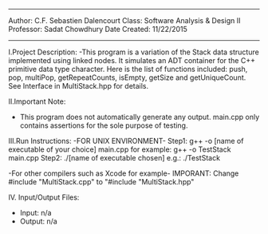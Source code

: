 ****************************************
Author:	       C.F. Sebastien Dalencourt
Class:	   Software Analysis & Design II
Professor:	         Sadat Chowdhury
Date Created:                 11/22/2015
****************************************


I.Project Description: 
-This program is a variation of the Stack data structure
 implemented using linked nodes. It simulates an ADT 
 container for the C++ primitive data type character. 
 Here is the list of functions included: push, pop, multiPop,
 getRepeatCounts, isEmpty, getSize and getUniqueCount. 
 See Interface in MultiStack.hpp for details.


II.Important Note:
- This program does not automatically generate any output. 
  main.cpp only contains assertions for the sole purpose of testing.


III.Run Instructions:
-FOR UNIX ENVIRONMENT-
Step1:
  g++ -o [name of executable of your choice] main.cpp
  for example:  g++ -o TestStack main.cpp
Step2:
	./[name of executable chosen]
	e.g.: ./TestStack

-For other compilers such as Xcode for example-
IMPORANT: Change #include "MultiStack.cpp" to "#include "MultiStack.hpp"


IV. Input/Output Files:
- Input:  n/a
- Output: n/a


